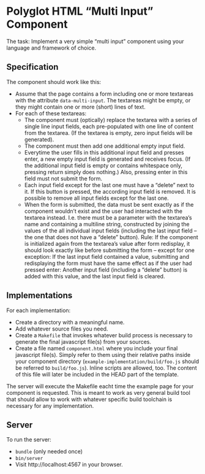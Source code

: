 # Polyglot HTML “Multi Input” Component

The task: Implement a very simple “multi input” component using your language and framework of choice.

## Specification

The component should work like this:

 * Assume that the page contains a form including one or more textareas with the attribute `data-multi-input`. The textareas might be empty, or they might contain one or more (short) lines of text.
 * For each of these textareas:
   * The component must (optically) replace the textarea with a series of single line input fields, each pre-populated with one line of content from the textarea. (If the textarea is empty, zero input fields will be generated).
   * The component must then add one additional empty input field.
   * Everytime the user fills in this additional input field and presses enter, a new empty input field is generated and receives focus. (If the additional input field is empty or contains whitespace only, pressing return simply does nothing.) Also, pressing enter in this field must not submit the form.
   * Each input field except for the last one must have a “delete” next to it. If this button is pressed, the according input field is removed. It is possible to remove all input fields except for the last one.
   * When the form is submitted, the data must be sent exactly as if the component wouldn’t exist and the user had interacted with the textarea instead. I.e. there must be a parameter with the textarea’s name and containing a multiline string, constructed by joining the values of the all individual input fields (including the last input field – the one that does not have a “delete” button). Rule: If the component is initialized again from the textarea’s value after form redisplay, it should look exactly like before submitting the form – except for one exception: If the last input field contained a value, submitting and redisplaying the form must have the same effect as if the user had pressed enter: Another input field (including a “delete” button) is added with this value, and the last input field is cleared.

## Implementations

For each implementation:

 * Create a directory with a meaningful name.
 * Add whatever source files you need.
 * Create a `Makefile` that invokes whatever build process is necessary to generate the final javascript file(s) from your sources.
 * Create a file named `component.html` where you include your final javascript file(s). Simply refer to them using their relative paths inside your component directory (`example-implementation/build/foo.js` should be referred to `build/foo.js`). Inline scripts are allowed, too. The content of this file will later be included in the HEAD part of the template.

The server will execute the Makefile eacht time the example page for your component is requested. This is meant to work as very general build tool that should allow to work with whatever specific build toolchain is necessary for any implementation.

## Server

To run the server:

 * `bundle` (only needed once)
 * `bin/server`
 * Visit http://localhost:4567 in your browser.
